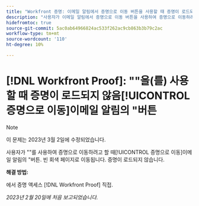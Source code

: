 ```yaml
---
title: "Workfront 증명: 이메일 알림에서 증명으로 이동 버튼을 사용할 때 증명이 로드되지 않음"
description: "사용자가 이메일 알림에서 증명으로 이동 버튼을 사용하여 증명으로 이동하려고 하면 빈 회색 페이지로 이동됩니다. 증명이 로드되지 않습니다."
hidefromtoc: true
source-git-commit: 5ac0ab64966824ac533f262ac9cb863b3b79c2ac
workflow-type: tm+mt
source-wordcount: '110'
ht-degree: 10%

---
```



# [!DNL Workfront Proof]: &quot;&quot;을(를) 사용할 때 증명이 로드되지 않음[!UICONTROL 증명으로 이동]이메일 알림의 &quot;버튼

>[!NOTE]
>
>이 문제는 2023년 3월 2일에 수정되었습니다.

사용자가 &quot;&quot;를 사용하여 증명으로 이동하려고 할 때[!UICONTROL 증명으로 이동]이메일 알림의 &quot;버튼. 빈 회색 페이지로 이동됩니다. 증명이 로드되지 않습니다.

**해결 방법:**

에서 증명 액세스 [!DNL Workfront Proof] 직접.

_2023년 2월 20일에 처음 보고되었습니다._

